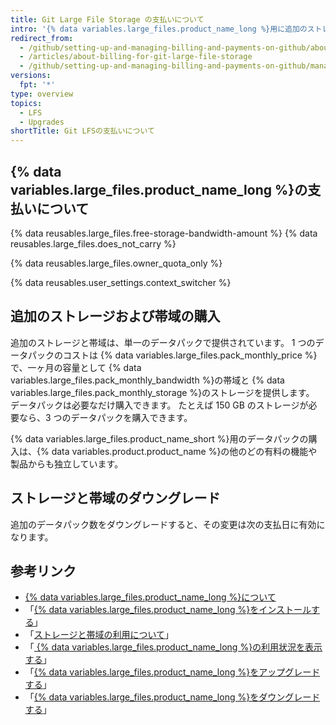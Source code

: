 ```yaml
---
title: Git Large File Storage の支払いについて
intro: '{% data variables.large_files.product_name_long %}用に追加のストレージと帯域を購入した場合、その購入分には、アカウントにすでに設定されている支払日、支払い方法、および領収書が適用されます。'
redirect_from:
  - /github/setting-up-and-managing-billing-and-payments-on-github/about-billing-for-git-large-file-storage
  - /articles/about-billing-for-git-large-file-storage
  - /github/setting-up-and-managing-billing-and-payments-on-github/managing-billing-for-git-large-file-storage/about-billing-for-git-large-file-storage
versions:
  fpt: '*'
type: overview
topics:
  - LFS
  - Upgrades
shortTitle: Git LFSの支払いについて
---
```


## {% data variables.large_files.product_name_long %}の支払いについて

{% data reusables.large_files.free-storage-bandwidth-amount %} {% data reusables.large_files.does_not_carry %}

{% data reusables.large_files.owner_quota_only %}

{% data reusables.user_settings.context_switcher %}

## 追加のストレージおよび帯域の購入

追加のストレージと帯域は、単一のデータパックで提供されています。 1 つのデータパックのコストは {% data variables.large_files.pack_monthly_price %}で、一ヶ月の容量として {% data variables.large_files.pack_monthly_bandwidth %}の帯域と {% data variables.large_files.pack_monthly_storage %}のストレージを提供します。 データパックは必要なだけ購入できます。 たとえば 150 GB のストレージが必要なら、3 つのデータパックを購入できます。

{% data variables.large_files.product_name_short %}用のデータパックの購入は、{% data variables.product.product_name %}の他のどの有料の機能や製品からも独立しています。

## ストレージと帯域のダウングレード

追加のデータパック数をダウングレードすると、その変更は次の支払日に有効になります。

## 参考リンク

- [{% data variables.large_files.product_name_long %}について](/articles/about-git-large-file-storage)
- 「[{% data variables.large_files.product_name_long %}をインストールする](/articles/installing-git-large-file-storage)」
- 「[ストレージと帯域の利用について](/articles/about-storage-and-bandwidth-usage)」
- 「[ {% data variables.large_files.product_name_long %}の利用状況を表示する](/articles/viewing-your-git-large-file-storage-usage)」
- 「[{% data variables.large_files.product_name_long %}をアップグレードする](/articles/upgrading-git-large-file-storage)」
- 「[{% data variables.large_files.product_name_long %}をダウングレードする](/articles/downgrading-git-large-file-storage)」
